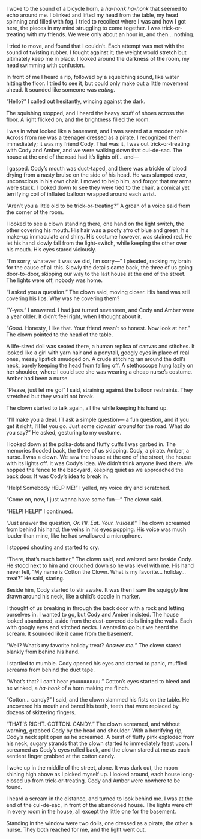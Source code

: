  

I woke to the sound of a bicycle horn, a *ha-honk ha-honk* that seemed to echo around me. I blinked and lifted my head from the table, my head spinning and filled with fog. I tried to recollect where I was and how I got here, the pieces in my mind struggling to come together. I was trick-or-treating with my friends. We were only about an hour in, and then… nothing.

I tried to move, and found that I couldn’t. Each attempt was met with the sound of twisting rubber. I fought against it; the weight would stretch but ultimately keep me in place. I looked around the darkness of the room, my head swimming with confusion.

In front of me I heard a rip, followed by a squelching sound, like water hitting the floor. I tried to see it, but could only make out a little movement ahead. It sounded like someone was *eating.*

“Hello?” I called out hesitantly, wincing against the dark.

The squishing stopped, and I heard the heavy scuff of shoes across the floor. A light flicked on, and the brightness filled the room.

I was in what looked like a basement, and I was seated at a wooden table. Across from me was a teenager dressed as a pirate. I recognized them immediately; it was my friend Cody. That was it, I was out trick-or-treating with Cody and Amber, and we were walking down that cul-de-sac. The house at the end of the road had it’s lights off… and—

I gasped. Cody’s mouth was duct-taped, and there was a trickle of blood drying from a nasty bruise on the side of his head. He was slumped over, unconscious in his own chair. I moved to help him, and forgot that my arms were stuck. I looked down to see they were tied to the chair, a comical yet terrifying coil of inflated balloon wrapped around each wrist.

“Aren’t you a little old to be trick-or-treating?” A groan of a voice said from the corner of the room. 

I looked to see a clown standing there, one hand on the light switch, the other covering his mouth. His hair was a poofy afro of blue and green, his make-up immaculate and shiny. His costume however, was stained red. He let his hand slowly fall from the light-switch, while keeping the other over his mouth. His eyes stared viciously.

“I’m sorry, whatever it was we did, I’m sorry—” I pleaded, racking my brain for the cause of all this. Slowly the details came back, the three of us going door-to-door, skipping our way to the last house at the end of the street. The lights were off, nobody was home.

“I asked you a question.” The clown said, moving closer. His hand was still covering his lips. Why was he covering them?

“Y-yes.” I answered. I had just turned seventeen, and Cody and Amber were a year older. It didn’t feel right, when I thought about it.

“*Good.* Honesty, I like that. Your friend wasn’t so honest. Now look at her.” The clown pointed to the head of the table.

A life-sized doll was seated there, a human replica of canvas and stitches. It looked like a girl with yarn hair and a ponytail, googly eyes in place of real ones, messy lipstick smudged on. A crude stitching ran around the doll’s neck, barely keeping the head from falling off. A stethoscope hung lazily on her shoulder, where I could see she was wearing a cheap nurse’s costume. Amber had been a nurse.

“Please, just let me go!” I said, straining against the balloon restraints. They stretched but they would not break.

The clown started to talk again, all the while keeping his hand up.

“I’ll make you a deal. I’ll ask a simple question— a fun question, and if you get it right, I’ll let you go. Just some *clownin’ around* for the road. What do you say?” He asked, gesturing to my costume.

I looked down at the polka-dots and fluffy cuffs I was garbed in. The memories flooded back, the three of us skipping. Cody, a pirate. Amber, a nurse. I was a clown. We saw the house at the end of the street, the house with its lights off. It was Cody’s idea. We didn’t think anyone lived there. We hopped the fence to the backyard, keeping quiet as we approached the back door. It was Cody’s idea to break in.

“Help! Somebody HELP ME!” I yelled, my voice dry and scratched. 

“Come on, now, I just wanna have some fun—” The clown said.

“HELP! HELP!” I continued. 

“Just answer the question, *Or. I’ll. Eat. Your. Insides*!” The clown screamed from behind his hand, the veins in his eyes popping. His voice was much louder than mine, like he had swallowed a microphone.

I stopped shouting and started to cry.

“There, that’s much better,” The clown said, and waltzed over beside Cody. He stood next to him and crouched down so he was level with me. His hand never fell, “My name is Cotton the Clown. What is my favorite… holiday… treat?” He said, staring. 

Beside him, Cody started to stir awake. It was then I saw the squiggly line drawn around his neck, like a child’s doodle in marker. 

I thought of us breaking in through the back door with a rock and letting ourselves in. I wanted to go, but Cody and Amber insisted. The house looked abandoned, aside from the dust-covered dolls lining the walls. Each with googly eyes and stitched necks. I wanted to go but we heard the scream. It sounded like it came from the basement.

“Well? What’s my favorite holiday treat? *Answer me.*” The clown stared blankly from behind his hand.

I startled to mumble. Cody opened his eyes and started to panic, muffled screams from behind the duct tape.

“What’s that? I can’t hear youuuuuuuu.” Cotton’s eyes started to bleed and he winked, a *ha-honk* of a horn making me flinch.

“Cotton… candy?” I said, and the clown slammed his fists on the table. He uncovered his mouth and bared his teeth, teeth that were replaced by dozens of skittering fingers.

“THAT’S RIGHT. COTTON. CANDY.” The clown screamed, and without warning, grabbed Cody by the head and shoulder. With a horrifying rip, Cody’s neck split open as he screamed. A burst of fluffy pink exploded from his neck, sugary strands that the clown started to immediately feast upon. I screamed as Cody’s eyes rolled back, and the clown stared at me as each sentient finger grabbed at the cotton candy.

I woke up in the middle of the street, alone. It was dark out, the moon shining high above as I picked myself up. I looked around, each house long-closed up from trick-or-treating. Cody and Amber were nowhere to be found.

I heard a scream in the distance, and turned to look behind me. I was at the end of the cul-de-sac, in front of the abandoned house. The lights were off in every room in the house, all except the little one for the basement. 

Standing in the window were two dolls, one dressed as a pirate, the other a nurse. They both reached for me, and the light went out.